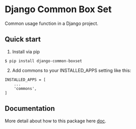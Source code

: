 # Django Common Box Set

Common usage function in a Django project.

## Quick start

1. Install via pip
```
$ pip install django-common-boxset
```

2. Add commons to your INSTALLED_APPS setting like this:
```
INSTALLED_APPS = [
    ...
    'commons',
]
```

## Documentation

More detail about how to this package here [doc](http://django-common-boxset.readthedocs.io/).